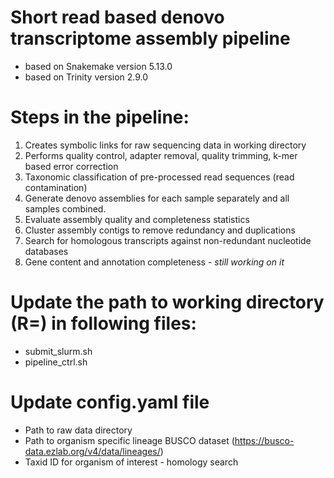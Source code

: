 # Short read based denovo transcriptome assembly pipeline
- based on Snakemake version 5.13.0
- based on Trinity version 2.9.0

# Steps in the pipeline:
1. Creates symbolic links for raw sequencing data in working directory
3. Performs quality control, adapter removal, quality trimming, k-mer based error correction
4. Taxonomic classification of pre-processed read sequences (read contamination)
5. Generate denovo assemblies for each sample separately and all samples combined.
6. Evaluate assembly quality and completeness statistics
7. Cluster assembly contigs to remove redundancy and duplications
8. Search for homologous transcripts against non-redundant nucleotide databases 
9. Gene content and annotation completeness - _still working on it_

# Update the path to working directory (R=) in following files:
- submit_slurm.sh
- pipeline_ctrl.sh 

# Update config.yaml file
- Path to raw data directory
- Path to organism specific lineage BUSCO dataset (https://busco-data.ezlab.org/v4/data/lineages/)
- Taxid ID for organism of interest - homology search
